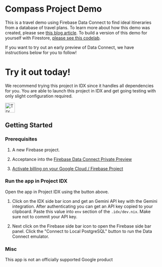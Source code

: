 # Compass Project Demo

This is a travel demo using Firebase Data Connect to find ideal itineraries from
a database of travel plans. To learn more about how this demo was created,
please see [this blog article](https://developers.googleblog.com/en/how-firebase-genkit-helped-add-ai-to-our-compass-app/).
To build a version of this demo for yourself with Firestore, [please see this
codelab](https://firebase.google.com/codelabs/ai-genkit-rag).

If you want to try out an early preview of Data Connect, we have instructions
below for you to follow!

# Try it out today!

We recommend trying this project in IDX since it handles all dependencies for
you. You are able to launch this project in IDX and get going testing with
only slight configuration required.

<a href="https://idx.google.com/import?url=https%3A%2F%2Fgithub.com%2FFirebaseExtended%2Fcompass-travel-planning-sample">
  <picture>
    <source media="(prefers-color-scheme: dark)" srcset="https://cdn.idx.dev/btn/try_light_32.svg">
    <source media="(prefers-color-scheme: light)" srcset="https://cdn.idx.dev/btn/try_dark_32.svg">
    <img height="32" alt="Try in IDX" src="https://cdn.idx.dev/btn/try_purple_32.svg">
  </picture>
</a>

## Getting Started

### Prerequisites

1. A new Firebase project.

1. Acceptance into the [Firebase Data Connect Private Preview](https://developers.google.com/profile/u/me/my-community/dataconnecteap)

1. [Activate billing on your Google Cloud / Firebase Project](https://console.cloud.google.com/billing/linkedaccount?project=_)

### Run the app in Project IDX

Open the app in Project IDX using the button above.

1. Click on the IDX side bar icon and get an Gemini API key with the Gemini integration. After authenticating you can get an API key copied to your clipboard. Paste this value into `env` section of the `.idx/dev.nix`. Make sure not to commit your API key.

1. Next click on the Firebase side bar icon to open the Firebase side bar panel. Click the "Connect to Local PostgreSQL" button to run the Data Connect emulator.

### Misc
This app is not an officially supported Google product
